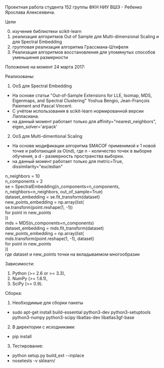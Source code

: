 Проектная работа студента 152 группы ФКН НИУ ВШЭ - Ребенко Ярослава Алексеевича.

Цели

0) изучение библиотеки scikit-learn
1) реализация алгоритмов Out of Sample для Multi-dimensional Scaling и для Spectral Embedding
2) групповая реализация алгоритма Грассмана-Штифеля
3) Реализация алгоритмов восстановления для упомянутых способов уменьшения размерности

Положение на момент 24 марта 2017:

Реализованы:

1) OoS для Spectral Embedding
  * На основе статьи "Out-of-Sample Extensions for LLE, Isomap, MDS, Eigenmaps, and Spectral Clustering" Yoshua Bengio, Jean-François Paiement and Pascal Vincent.
  * С учётом использования в scikit-learn нормированной версии Лапласиана.
  * на данный момент работает только для affinity="nearest_neighbors", eigen_solver='arpack'
2) OoS для Multi-dimentional Scaling
  * На основе модификации алгоритма SMACOF применимой к 1 новой точке и работающей за O(nd), где n - количество точек в выборке обучения, а d - размерность пространства выборки.
  * на данный момент работает только для metric=True, dissimilarity="eucledian"

n_neighbors = 10<br>
n_components = 2<br>
se = SpectralEmbedding(n_components=n_components, n_neighbors=n_neighbors, out_of_sample=True)<br>
dataset_embedding = se.fit_transform(dataset)<br>
new_points_embedding = np.array(list(<br>
    se.transform(point.reshape(1, -1))<br>
    for point in new_points<br>
))<br>
mds = MDS(n_components=n_components)<br>
dataset_embedding = mds.fit_transform(dataset)<br>
new_points_embedding = np.array(list(<br>
    mds.transform(point.reshape(1, -1), dataset)<br>
    for point in new_points<br>
))<br>
где dataset и new_points точки на вкладываемом многообразии


Зависимости:

1) Python (>= 2.6 or >= 3.3),
2) NumPy (>= 1.6.1),
3) SciPy (>= 0.9).
  
Сборка:

1) Необходимые для сборки пакеты
  - sudo apt-get install build-essential python3-dev python3-setuptools python3-numpy python3-scipy libatlas-dev libatlas3gf-base
2) В директории с исходниками:
  - pip install
3) Тестирование:
  - python setup.py build_ext --inplace
  - nosetests -v sklearn/
